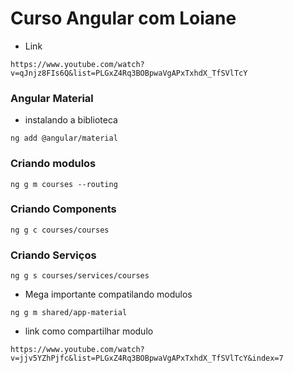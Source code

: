 # Curso Angular com Loiane

* Link
```
https://www.youtube.com/watch?v=qJnjz8FIs6Q&list=PLGxZ4Rq3BOBpwaVgAPxTxhdX_TfSVlTcY
```

### Angular Material

* instalando a biblioteca
```
ng add @angular/material
```

### Criando modulos
```
ng g m courses --routing
```

### Criando Components
```
ng g c courses/courses
```
### Criando Serviços
```
ng g s courses/services/courses
```

* Mega importante compatilando modulos
```
ng g m shared/app-material
```
* link como compartilhar modulo
```
https://www.youtube.com/watch?v=jjv5YZhPjfc&list=PLGxZ4Rq3BOBpwaVgAPxTxhdX_TfSVlTcY&index=7
```
